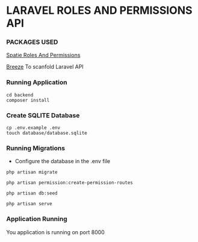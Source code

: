 # LARAVEL ROLES AND PERMISSIONS API

### PACKAGES USED

[Spatie Roles And Permissions](https://spatie.be/docs/laravel-permission/v6/introduction)

[Breeze](https://laravel.com/docs/10.x/starter-kits) To scanfold Laravel API

### Running Application

```shell
cd backend
composer install
```
### Create SQLITE Database
```shell
cp .env.example .env
touch database/database.sqlite
```
### Running Migrations

- Configure the database in the .env file

```shell
php artisan migrate

php artisan permission:create-permission-routes

php artisan db:seed

php artisan serve
```

### Application Running

You application is running on port 8000
